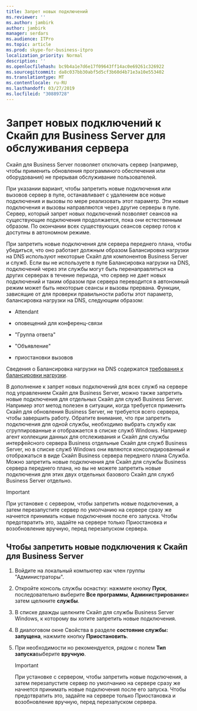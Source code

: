 ```yaml
---
title: Запрет новых подключений
ms.reviewer: ''
ms.author: jambirk
author: jambirk
manager: serdars
ms.audience: ITPro
ms.topic: article
ms.prod: skype-for-business-itpro
localization_priority: Normal
description: ''
ms.openlocfilehash: bc9b4a1e7d6e17f09643ff14ac0e69261c326922
ms.sourcegitcommit: da8c037bb30abf5d5cf3b60d4b71e3a10e553402
ms.translationtype: MT
ms.contentlocale: ru-RU
ms.lasthandoff: 03/27/2019
ms.locfileid: "30889728"
---
```

# <a name="preventing-new-connections-to-skype-for-business-server-for-server-maintenance"></a>Запрет новых подключений к Скайп для Business Server для обслуживания сервера


Скайп для Business Server позволяет отключать сервер (например, чтобы применить обновления программного обеспечения или оборудования) не прерывая обслуживание пользователей.

При указании вариант, чтобы запретить новые подключения или вызовов сервер в пуле, останавливает с удалением все новые подключения и вызовы по мере реализовать этот параметр. Эти новые подключения и вызовы направляются через другие серверы в пуле. Сервер, который запрет новых подключений позволяет сеансов на существующие подключения продолжается, пока они естественным образом. По окончании всех существующих сеансов сервер готов к доступны в автономном режиме.

При запретить новые подключения для сервера переднего плана, чтобы убедиться, что оно работает должным образом Балансировка нагрузки на DNS используют некоторые Скайп для компонентов Business Server и служб. Если вы не используете в пуле Балансировка нагрузки на DNS, подключений через эти службы могут быть перенаправляться на других серверах в течение периода, что сервер не дает новых подключений и таким образом при сервера переводится в автономный режим может быть некоторые сеансы и вызовы прервана. Функции, зависящие от для проверки правильности работы этот параметр, балансировка нагрузки на DNS, следующим образом:

  - Attendant

  - оповещений для конференц-связи

  - "Группа ответа"

  - "Объявление"

  - приостановки вызовов

Сведения о Балансировка нагрузки на DNS содержатся [требования к балансировки нагрузки](../../plan-your-deployment/network-requirements/load-balancing.md).

В дополнение к запрет новых подключений для всех служб на сервере под управлением Скайп для Business Server, можно также запретить новые подключения для отдельных Скайп для служб Business Server. Например этот метод полезен в ситуации, когда требуется применить Скайп для обновления Business Server, не требуется всего сервера, чтобы завершить работу. Обратите внимание, что при запретить подключения для одной службы, необходимо выбрать службу как сгруппированные и отображается в списке служб Windows. Например агент коллекции данных для отслеживания и Скайп для службы интерфейсного сервера Business отдельные Скайп для служб Business Server, но в списке служб Windows они являются консолидированный и отображаться в виде Скайп Business сервера переднего плана Служба. Можно запретить новые подключения для Скайп для службы Business сервера переднего плана, но вы не можете запретить новые подключения для этих двух отдельных базового Скайп для служб Business Server отдельно.

> [!IMPORTANT]
> При установке с сервером, чтобы запретить новые подключения, а затем перезапустите сервер по умолчанию на сервере сразу же начнется принимать новые подключения после его запуска. Чтобы предотвратить это, задайте на сервере только Приостановка и возобновление вручную, перед перезапуском сервера.

## <a name="to-prevent-new-connections-to-skype-for-business-server"></a>Чтобы запретить новые подключения к Скайп для Business Server

1.  Войдите на локальный компьютер как член группы "Администраторы".

2.  Откройте консоль службы оснастку: нажмите кнопку **Пуск**, последовательно выберите **Все программы**, **Администрирование**и затем щелкните **службы**.

3.  В списке дважды щелкните Скайп для службы Business Server Windows, к которому вы хотите запретить новые подключения.

4.  В диалоговом окне Свойства в разделе **состояние службы: запущена**, нажмите кнопку **Приостановить**.

5.  При необходимости но рекомендуется, рядом с полем **Тип запуска**выберите **вручную**.
    
    > [!IMPORTANT]
    > При установке с сервером, чтобы запретить новые подключения, а затем перезапустите сервер по умолчанию на сервере сразу же начнется принимать новые подключения после его запуска. Чтобы предотвратить это, задайте на сервере только Приостановка и возобновление вручную, перед перезапуском сервера.
